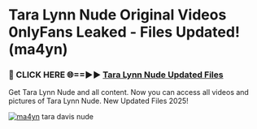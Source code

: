 # Tara Lynn Nude Original Videos 0nlyFans Leaked - Files Updated! (ma4yn)

<h3>🔴 CLICK HERE 🌐==►► <a href="https://tinyurl.com/4mcuefdz" rel="nofollow">Tara Lynn Nude Updated Files</a></h3>

Get Tara Lynn Nude and all content. Now you can access all videos and pictures of Tara Lynn Nude. New Updated Files 2025!

[![ma4yn](https://i.imgur.com/StAQSOY.gif)](https://tinyurl.com/4mcuefdz)
tara davis nude